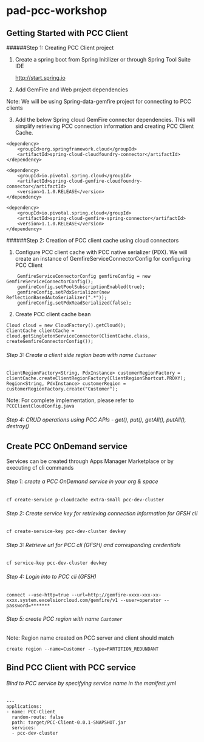 # pad-pcc-workshop

## Getting Started with PCC Client

######Step 1: Creating PCC Client project

1. Create a spring boot from Spring Initilizer or through Spring Tool Suite IDE

	http://start.spring.io

2. Add GemFire and Web project dependencies 

 Note: We will be using Spring-data-gemfire project for connecting to PCC clients


3. Add the below Spring cloud GemFire connector dependencies. This will simplify retrieving PCC connection information and creating PCC Client Cache.

```
<dependency>
	<groupId>org.springframework.cloud</groupId>
	<artifactId>spring-cloud-cloudfoundry-connector</artifactId>
</dependency>

<dependency>
	<groupId>io.pivotal.spring.cloud</groupId>
	<artifactId>spring-cloud-gemfire-cloudfoundry-connector</artifactId>
	<version>1.1.0.RELEASE</version>
</dependency>

<dependency>
	<groupId>io.pivotal.spring.cloud</groupId>
	<artifactId>spring-cloud-gemfire-spring-connector</artifactId>
	<version>1.1.0.RELEASE</version>
</dependency>
```

######Step 2: Creation of PCC client cache using cloud connectors

1. Configure PCC client cache with PCC native serializer (PDX). We will create an instance of GemfireServiceConnectorConfig for configuring PCC Client

```
    GemfireServiceConnectorConfig gemfireConfig = new GemfireServiceConnectorConfig();
    gemfireConfig.setPoolSubscriptionEnabled(true);
    gemfireConfig.setPdxSerializer(new ReflectionBasedAutoSerializer(".*"));
    gemfireConfig.setPdxReadSerialized(false);

```
2. Create PCC client cache bean

```
Cloud cloud = new CloudFactory().getCloud();
ClientCache clientCache = cloud.getSingletonServiceConnector(ClientCache.class,  createGemfireConnectorConfig());

```

###### Step 3: Create a client side region bean with name `Customer`

```
ClientRegionFactory<String, PdxInstance> customerRegionFactory = clientCache.createClientRegionFactory(ClientRegionShortcut.PROXY);
Region<String, PdxInstance> customerRegion = customerRegionFactory.create("Customer");
```

Note: For complete implementation, please refer to `PCCClientCloudConfig.java`


###### Step 4: CRUD operations using PCC APIs - get(), put(), getAll(), putAll(), destroy()


## Create PCC OnDemand service
Services can be created through Apps Manager Marketplace or by executing cf cli commands

###### Step 1: create a PCC OnDemand service in your org & space

```
cf create-service p-cloudcache extra-small pcc-dev-cluster

```

###### Step 2: Create service key for retrieving connection information for GFSH cli

```
cf create-service-key pcc-dev-cluster devkey
```

###### Step 3: Retrieve url for PCC cli (GFSH) and corresponding credentials 

```
cf service-key pcc-dev-cluster devkey
```

###### Step 4: Login into to PCC cli (GFSH)

```
connect --use-http=true --url=http://gemfire-xxxx-xxx-xx-xxxx.system.excelsiorcloud.com/gemfire/v1 --user=operator --password=*******
```

###### Step 5: create PCC region with name `Customer`

Note: Region name created on PCC server and client should match

```
create region --name=Customer --type=PARTITION_REDUNDANT
```

## Bind PCC Client with PCC service

###### Bind to PCC service by specifying service name in the manifest.yml

```
---
applications:
- name: PCC-Client
  random-route: false
  path: target/PCC-Client-0.0.1-SNAPSHOT.jar
  services:
  - pcc-dev-cluster
```


